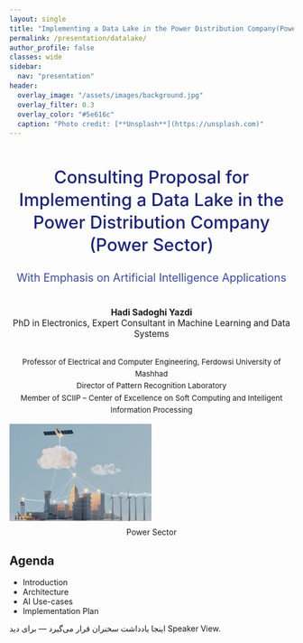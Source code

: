 ```yaml
---
layout: single
title: "Implementing a Data Lake in the Power Distribution Company(Power Sector)"
permalink: /presentation/datalake/
author_profile: false
classes: wide
sidebar:
  nav: "presentation"
header:
  overlay_image: "/assets/images/background.jpg"
  overlay_filter: 0.3
  overlay_color: "#5e616c"
  caption: "Photo credit: [**Unsplash**](https://unsplash.com)"
---
```


<!-- Slide 1 -->
<section>
  <div style="text-align:center; margin-top:50px;">
    <h1 style="font-size:2.2em; color:#1a237e; font-weight:500; line-height:1.3;">
      Consulting Proposal for Implementing a Data Lake in the Power Distribution Company (Power Sector)
    </h1>
    <h2 style="font-size:1.4em; color:#3949ab; font-weight:400; margin-top:10px;">
      With Emphasis on Artificial Intelligence Applications
    </h2>
    <p style="font-size:1.1em; margin-top:40px;">
      <b>Hadi Sadoghi Yazdi</b><br>
      PhD in Electronics, Expert Consultant in Machine Learning and Data Systems
    </p>
    <p style="font-size:0.95em; margin-top:30px; line-height:1.6;">
      Professor of Electrical and Computer Engineering, Ferdowsi University of Mashhad <br>
      Director of Pattern Recognition Laboratory <br>
      Member of SCIIP – Center of Excellence on Soft Computing and Intelligent Information Processing
    </p>
  </div>

  <div style="display: flex; justify-content: center; align-items: center; gap: 10px;">
    <div style="flex: 1;">
      <img src="/assets/Presentationimages/DataLake/integrate_Data1.png" alt="Data Lake" style="width: 50%; height: auto; object-fit: contain;">
    </div>
  </div>
  <div class="caption" style="text-align: center; margin-top: 8px;">
    Power Sector
  </div>
</section>

<!-- Slide 2 (نمونه دیگر) -->
<section>
  <h2>Agenda</h2>
  <ul>
    <li>Introduction</li>
    <li>Architecture</li>
    <li>AI Use-cases</li>
    <li>Implementation Plan</li>
  </ul>
  <aside class="notes">
    اینجا یادداشت سخنران قرار می‌گیرد — برای دید Speaker View.
  </aside>
</section>


